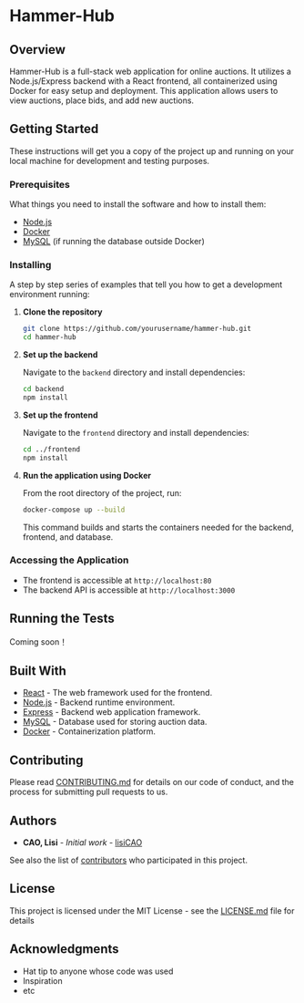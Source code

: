# Hammer-Hub

## Overview

Hammer-Hub is a full-stack web application for online auctions. It utilizes a Node.js/Express backend with a React frontend, all containerized using Docker for easy setup and deployment. This application allows users to view auctions, place bids, and add new auctions.

## Getting Started

These instructions will get you a copy of the project up and running on your local machine for development and testing purposes.

### Prerequisites

What things you need to install the software and how to install them:

- [Node.js](https://nodejs.org/)
- [Docker](https://www.docker.com/)
- [MySQL](https://www.mysql.com/) (if running the database outside Docker)

### Installing

A step by step series of examples that tell you how to get a development environment running:

1. **Clone the repository**

    ```bash
    git clone https://github.com/yourusername/hammer-hub.git
    cd hammer-hub
    ```

2. **Set up the backend**

    Navigate to the `backend` directory and install dependencies:

    ```bash
    cd backend
    npm install
    ```

3. **Set up the frontend**

    Navigate to the `frontend` directory and install dependencies:

    ```bash
    cd ../frontend
    npm install
    ```

4. **Run the application using Docker**

    From the root directory of the project, run:

    ```bash
    docker-compose up --build
    ```

    This command builds and starts the containers needed for the backend, frontend, and database.

### Accessing the Application

- The frontend is accessible at `http://localhost:80`
- The backend API is accessible at `http://localhost:3000`

## Running the Tests

Coming soon！

## Built With

- [React](https://reactjs.org/) - The web framework used for the frontend.
- [Node.js](https://nodejs.org/) - Backend runtime environment.
- [Express](https://expressjs.com/) - Backend web application framework.
- [MySQL](https://www.mysql.com/) - Database used for storing auction data.
- [Docker](https://www.docker.com/) - Containerization platform.

## Contributing

Please read [CONTRIBUTING.md](CONTRIBUTING.md) for details on our code of conduct, and the process for submitting pull requests to us.

## Authors

- **CAO, Lisi** - *Initial work* - [lisiCAO](https://github.com/lisiCAO)

See also the list of [contributors](https://github.com/yourusername/hammer-hub/contributors) who participated in this project.

## License

This project is licensed under the MIT License - see the [LICENSE.md](LICENSE.md) file for details

## Acknowledgments

- Hat tip to anyone whose code was used
- Inspiration
- etc
